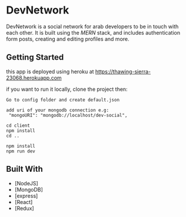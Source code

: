 # DevNetwork

DevNetwork is a social network for arab developers to be in touch with each other.  It is built using the *MERN* stack, and includes authentication form posts, creating and editing profiles and more.

## Getting Started

this app is deployed using heroku at https://thawing-sierra-23068.herokuapp.com  

if you want to run it locally, clone the project then:

```
Go to config folder and create default.json

add uri of your mongodb connection e.g:
 "mongoURI": "mongodb://localhost/dev-social",
```

```
cd client 
npm install
cd ..

npm install
npm run dev
```

## Built With

* [NodeJS]
* [MongoDB]
* [express]
* [React]
* [Redux]

